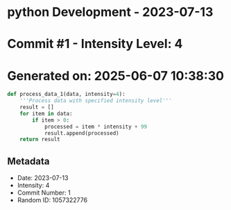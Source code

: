 ﻿# python Development - 2023-07-13
# Commit #1 - Intensity Level: 4
# Generated on: 2025-06-07 10:38:30
```python
def process_data_1(data, intensity=4):
    '''Process data with specified intensity level'''
    result = []
    for item in data:
        if item > 0:
            processed = item * intensity + 99
            result.append(processed)
    return result
```
## Metadata
- Date: 2023-07-13
- Intensity: 4
- Commit Number: 1
- Random ID: 1057322776
